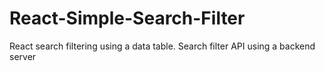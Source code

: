 # React-Simple-Search-Filter
 React search filtering using a data table. Search filter API using a backend server

